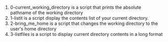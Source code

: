 1. 0-current_working_directory is a script that prints the absolute pathname of the working directory
2. 1-listit is a script display the contents list of your current directory.
3. 2-bring_me_home is a script that changes the working directory to the user's home directory
4. 3-listfiles is a script to display current directory contents in a long format